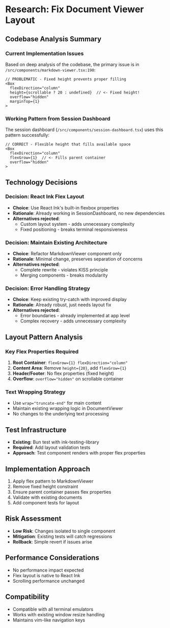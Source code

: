 # Research: Fix Document Viewer Layout

## Codebase Analysis Summary

### Current Implementation Issues
Based on deep analysis of the codebase, the primary issue is in `/src/components/markdown-viewer.tsx:190`:

```tsx
// PROBLEMATIC - Fixed height prevents proper filling
<Box
  flexDirection="column"
  height={scrollable ? 20 : undefined}  // <- Fixed height!
  overflow="hidden"
  marginTop={1}
>
```

### Working Pattern from Session Dashboard
The session dashboard (`/src/components/session-dashboard.tsx`) uses this pattern successfully:

```tsx
// CORRECT - Flexible height that fills available space
<Box
  flexDirection="column"
  flexGrow={1}  // <- Fills parent container
  overflow="hidden"
>
```

## Technology Decisions

### Decision: React Ink Flex Layout
- **Choice**: Use React Ink's built-in flexbox properties
- **Rationale**: Already working in SessionDashboard, no new dependencies
- **Alternatives rejected**: 
  - Custom layout system - adds unnecessary complexity
  - Fixed positioning - breaks terminal responsiveness

### Decision: Maintain Existing Architecture
- **Choice**: Refactor MarkdownViewer component only
- **Rationale**: Minimal change, preserves separation of concerns
- **Alternatives rejected**:
  - Complete rewrite - violates KISS principle
  - Merging components - breaks modularity

### Decision: Error Handling Strategy
- **Choice**: Keep existing try-catch with improved display
- **Rationale**: Already robust, just needs layout fix
- **Alternatives rejected**:
  - Error boundaries - already implemented at app level
  - Complex recovery - adds unnecessary complexity

## Layout Pattern Analysis

### Key Flex Properties Required
1. **Root Container**: `flexGrow={1} flexDirection="column"`
2. **Content Area**: Remove `height={20}`, add `flexGrow={1}`
3. **Header/Footer**: No flex properties (fixed height)
4. **Overflow**: `overflow="hidden"` on scrollable container

### Text Wrapping Strategy
- Use `wrap="truncate-end"` for main content
- Maintain existing wrapping logic in DocumentViewer
- No changes to the underlying text processing

## Test Infrastructure
- **Existing**: Bun test with ink-testing-library
- **Required**: Add layout validation tests
- **Approach**: Test component renders with proper flex properties

## Implementation Approach
1. Apply flex pattern to MarkdownViewer
2. Remove fixed height constraint
3. Ensure parent container passes flex properties
4. Validate with existing documents
5. Add component tests for layout

## Risk Assessment
- **Low Risk**: Changes isolated to single component
- **Mitigation**: Existing tests will catch regressions
- **Rollback**: Simple revert if issues arise

## Performance Considerations
- No performance impact expected
- Flex layout is native to React Ink
- Scrolling performance unchanged

## Compatibility
- Compatible with all terminal emulators
- Works with existing window resize handling
- Maintains vim-like navigation keys